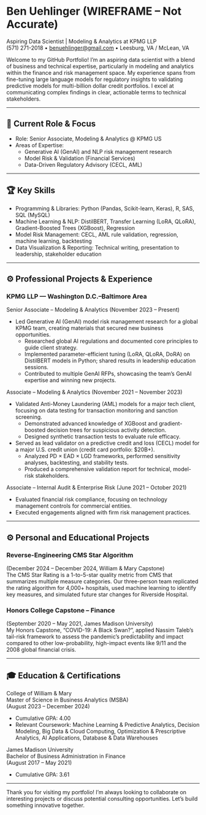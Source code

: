 # Ben Uehlinger (WIREFRAME – Not Accurate)

Aspiring Data Scientist | Modeling & Analytics at KPMG LLP  
(571) 271-2018 • [benuehlinger@gmail.com](mailto:benuehlinger@gmail.com) • Leesburg, VA / McLean, VA

Welcome to my GitHub Portfolio! I’m an aspiring data scientist with a blend of business and technical expertise, particularly in modeling and analytics within the finance and risk management space. My experience spans from fine-tuning large language models for regulatory insights to validating predictive models for multi-billion dollar credit portfolios. I excel at communicating complex findings in clear, actionable terms to technical stakeholders.

---

## 💼 Current Role & Focus
- Role: Senior Associate, Modeling & Analytics @ KPMG US
- Areas of Expertise:
  - Generative AI (GenAI) and NLP risk management research  
  - Model Risk & Validation (Financial Services)  
  - Data-Driven Regulatory Advisory (CECL, AML)

---

## 🏆 Key Skills

- Programming & Libraries: Python (Pandas, Scikit-learn, Keras), R, SAS, SQL (MySQL)  
- Machine Learning & NLP: DistilBERT, Transfer Learning (LoRA, QLoRA), Gradient-Boosted Trees (XGBoost), Regression  
- Model Risk Management: CECL, AML rule validation, regression, machine learning, backtesting  
- Data Visualization & Reporting: Technical writing, presentation to leadership, stakeholder education

---

## ⚙️ Professional Projects & Experience

### KPMG LLP — Washington D.C.–Baltimore Area

Senior Associate – Modeling & Analytics (November 2023 – Present)  
- Led Generative AI (GenAI) model risk management research for a global KPMG team, creating materials that secured new business opportunities.  
  - Researched global AI regulations and documented core principles to guide client strategy.  
  - Implemented parameter-efficient tuning (LoRA, QLoRA, DoRA) on DistilBERT models in Python; shared results in leadership education sessions.  
  - Contributed to multiple GenAI RFPs, showcasing the team’s GenAI expertise and winning new projects.

Associate – Modeling & Analytics (November 2021 – November 2023)  
- Validated Anti-Money Laundering (AML) models for a major tech client, focusing on data testing for transaction monitoring and sanction screening.  
  - Demonstrated advanced knowledge of XGBoost and gradient-boosted decision trees for suspicious activity detection.  
  - Designed synthetic transaction tests to evaluate rule efficacy.  
- Served as lead validator on a predictive credit and loss (CECL) model for a major U.S. credit union (credit card portfolio: $20B+).  
  - Analyzed PD × EAD × LGD frameworks, performed sensitivity analyses, backtesting, and stability tests.  
  - Produced a comprehensive validation report for technical, model-risk stakeholders.

Associate – Internal Audit & Enterprise Risk (June 2021 – October 2021)  
- Evaluated financial risk compliance, focusing on technology management controls for commercial entities.  
- Executed engagements aligned with firm risk management practices.

---

## ⚙️ Personal and Educational Projects

### Reverse-Engineering CMS Star Algorithm  
(December 2024 – December 2024, William & Mary Capstone)  
The CMS Star Rating is a 1-to-5-star quality metric from CMS that summarizes multiple measure categories. Our three-person team replicated the rating algorithm for 4,000+ hospitals, used machine learning to identify key measures, and simulated future star changes for Riverside Hospital.

### Honors College Capstone – Finance  
(September 2020 – May 2021, James Madison University)  
My Honors Capstone, “COVID-19: A Black Swan?”, applied Nassim Taleb’s tail-risk framework to assess the pandemic’s predictability and impact compared to other low-probability, high-impact events like 9/11 and the 2008 global financial crisis.

---

## 🎓 Education & Certifications

College of William & Mary  
Master of Science in Business Analytics (MSBA)  
(August 2023 – December 2024)  
- Cumulative GPA: 4.00  
- Relevant Coursework: Machine Learning & Predictive Analytics, Decision Modeling, Big Data & Cloud Computing, Optimization & Prescriptive Analytics, AI Applications, Database & Data Warehouses

James Madison University  
Bachelor of Business Administration in Finance  
(August 2017 – May 2021)  
- Cumulative GPA: 3.61  

---

Thank you for visiting my portfolio! I’m always looking to collaborate on interesting projects or discuss potential consulting opportunities. Let’s build something innovative together.
